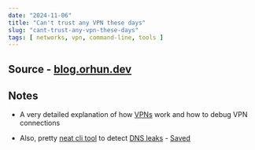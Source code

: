 ```yaml
---
date: "2024-11-06"
title: "Can't trust any VPN these days"
slug: "cant-trust-any-vpn-these-days"
tags: [ networks, vpn, command-line, tools ]
---
```




## Source - [blog.orhun.dev][1]

## Notes
* A very detailed explanation of how [VPNs][2] work and how to debug VPN connections
* Also, pretty [neat cli tool][3] to detect [DNS leaks][4] - [Saved][5]



  [1]: https://blog.orhun.dev/cant-trust-any-vpn/
  [2]: https://en.wikipedia.org/wiki/Virtual_private_network
  [3]: https://github.com/macvk/dnsleaktest
  [4]: https://bash.ws/dnsleak
  [5]: /saves/repository-dnsleaktest/
